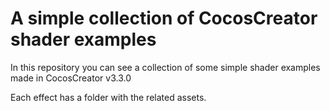 # A simple collection of CocosCreator shader examples

In this repository you can see a collection of some simple shader examples made in CocosCreator v3.3.0

Each effect has a folder with the related assets.
